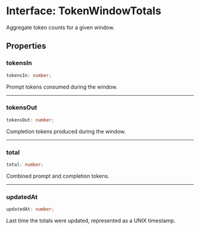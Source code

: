 # Interface: TokenWindowTotals

Aggregate token counts for a given window.

## Properties

### tokensIn

```ts
tokensIn: number;
```

Prompt tokens consumed during the window.

***

### tokensOut

```ts
tokensOut: number;
```

Completion tokens produced during the window.

***

### total

```ts
total: number;
```

Combined prompt and completion tokens.

***

### updatedAt

```ts
updatedAt: number;
```

Last time the totals were updated, represented as a UNIX timestamp.
